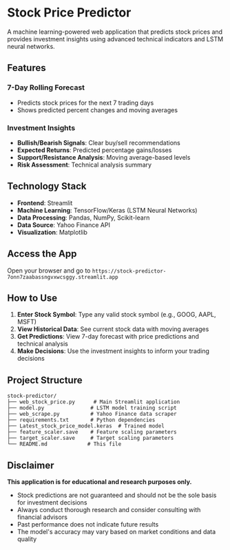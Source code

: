 # Stock Price Predictor

A machine learning-powered web application that predicts stock prices and provides investment insights using advanced technical indicators and LSTM neural networks.

## Features

### **7-Day Rolling Forecast**
- Predicts stock prices for the next 7 trading days
- Shows predicted percent changes and moving averages

### **Investment Insights**
- **Bullish/Bearish Signals**: Clear buy/sell recommendations
- **Expected Returns**: Predicted percentage gains/losses
- **Support/Resistance Analysis**: Moving average-based levels
- **Risk Assessment**: Technical analysis summary

## Technology Stack

- **Frontend**: Streamlit
- **Machine Learning**: TensorFlow/Keras (LSTM Neural Networks)
- **Data Processing**: Pandas, NumPy, Scikit-learn
- **Data Source**: Yahoo Finance API
- **Visualization**: Matplotlib

## Access the App
Open your browser and go to `https://stock-predictor-7onn7zaabassngvxwcsggy.streamlit.app`

## How to Use

1. **Enter Stock Symbol**: Type any valid stock symbol (e.g., GOOG, AAPL, MSFT)
2. **View Historical Data**: See current stock data with moving averages
3. **Get Predictions**: View 7-day forecast with price predictions and technical analysis
4. **Make Decisions**: Use the investment insights to inform your trading decisions

## Project Structure

```
stock-predictor/
├── web_stock_price.py      # Main Streamlit application
├── model.py               # LSTM model training script
├── web_scrape.py          # Yahoo Finance data scraper
├── requirements.txt       # Python dependencies
├── Latest_stock_price_model.keras  # Trained model
├── feature_scaler.save    # Feature scaling parameters
├── target_scaler.save     # Target scaling parameters
└── README.md             # This file
```

## Disclaimer

**This application is for educational and research purposes only.**
- Stock predictions are not guaranteed and should not be the sole basis for investment decisions
- Always conduct thorough research and consider consulting with financial advisors
- Past performance does not indicate future results
- The model's accuracy may vary based on market conditions and data quality

